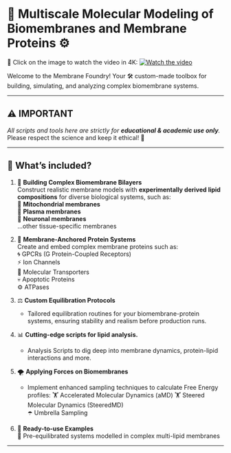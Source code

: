 # 🧬 Multiscale Molecular Modeling of Biomembranes and Membrane Proteins ⚙️

🎥 Click on the image to watch the video in 4K: 
[![Watch the video](https://img.youtube.com/vi/qgFmRrF_M9k/maxresdefault.jpg)](https://www.youtube.com/watch?v=qgFmRrF_M9k)

Welcome to the Membrane Foundry!
Your 🛠️ custom-made toolbox for building, simulating, and analyzing complex biomembrane systems.

---

## ⚠️ IMPORTANT

_All scripts and tools here are strictly for **educational & academic use only**._  
Please respect the science and keep it ethical! 🙏

---

## 🚀 What’s included?

1. 🧱 **Building Complex Biomembrane Bilayers**  
   Construct realistic membrane models with **experimentally derived lipid compositions** for diverse biological systems, such as:  
     🦠 **Mitochondrial membranes**  
     🧫 **Plasma membranes**  
     🧠 **Neuronal membranes**  
     …other tissue-specific membranes

2. 🧩 **Membrane-Anchored Protein Systems**  
   Create and embed complex membrane proteins such as:  
     🌀 GPCRs (G Protein-Coupled Receptors)  
     ⚡ Ion Channels  
     🚚 Molecular Transporters  
     💀 Apoptotic Proteins  
     ⚙️ ATPases 

3. ⚖️ **Custom Equilibration Protocols**  
     - Tailored equilibration routines for your biomembrane-protein systems, ensuring stability and realism before production runs.  

4. 📊 **Cutting-edge scripts for lipid analysis.**
     - Analysis Scripts to dig deep into membrane dynamics, protein-lipid interactions and more.  

5. 🌪️ **Applying Forces on Biomembranes**  
   - Implement enhanced sampling techniques to calculate Free Energy profiles:
     🏋️ Accelerated Molecular Dynamics (aMD) 
     🏋️ Steered Molecular Dynamics (SteeredMD)  
     ☂️ Umbrella Sampling  

6. 🔬 **Ready-to-use Examples**  
   📂 Pre-equilibrated systems modelled in complex multi-lipid membranes

---
